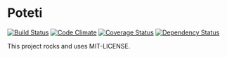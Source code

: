 # Poteti

[![Build Status](https://secure.travis-ci.org/hyoshida/poteti.png)](http://travis-ci.org/hyoshida/poteti)
[![Code Climate](https://codeclimate.com/github/hyoshida/poteti.png)](https://codeclimate.com/github/hyoshida/poteti)
[![Coverage Status](https://coveralls.io/repos/hyoshida/poteti/badge.png)](https://coveralls.io/r/hyoshida/poteti)
[![Dependency Status](https://gemnasium.com/hyoshida/poteti.svg)](https://gemnasium.com/hyoshida/poteti)

This project rocks and uses MIT-LICENSE.
